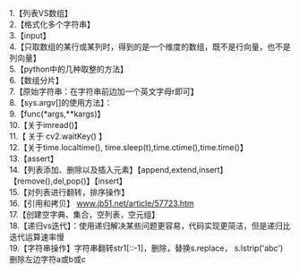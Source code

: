 1.【列表VS数组】     
2.【格式化多个字符串】     
3.【input】     
4.【只取数组的某行或某列时，得到的是一个维度的数组，既不是行向量，也不是列向量】     
5.【python中的几种取整的方法】      
6.【数组分片】      
7.【原始字符串：在字符串前边加一个英文字母r即可】     
8.【sys.argv[]的使用方法】：      
9.【func(*args,**kargs)】      
10.【关于imread()】     
11.【 关于 cv2.waitKey() 】     
12.【关于time.localtime(), time.sleep(t),time.ctime(),time.time()】      
13.【assert】     
14.【列表添加、删除以及插入元素】【append,extend,insert】【remove(),del,pop()】【insert】      
15.【对列表进行翻转，排序操作】     
16.【引用和拷贝】  www.jb51.net/article/57723.htm     
17.【创建空字典、集合，空列表，空元组】     
18.【递归vs迭代】：使用递归解决某些问题更容易，代码实现更简洁，但是递归比迭代运算速率慢   
19.【字符串操作】字符串翻转str1[::-1]，删除，替换s.replace，
	s.lstrip('abc') 删除左边字符a或b或c
	   
	
